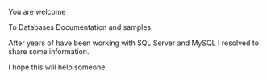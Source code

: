 You are welcome 

To Databases Documentation and samples.

After years of have been working  with SQL Server and MySQL I resolved to share
some information.

I hope  this will help someone. 



